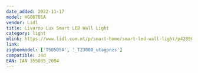```yaml
---
date_added: 2022-11-17
model: HG06701A
vendor: Lidl
title: Livarno Lux Smart LED Wall Light
category: light
mlink: https://www.lidl.com.mt/p/smart-home/smart-led-wall-light/p42850
link: 
zigbeemodel: ['TS0505A', '_TZ3000_utagpnzs']
compatible: z4d
EAN: IAN 355085_2004
---
```

